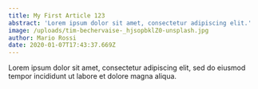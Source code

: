 ```yaml
---
title: My First Article 123
abstract: 'Lorem ipsum dolor sit amet, consectetur adipiscing elit.'
image: /uploads/tim-bechervaise-_hjsopbklZ0-unsplash.jpg
author: Mario Rossi
date: 2020-01-07T17:43:37.669Z
---
```


Lorem ipsum dolor sit amet, consectetur adipiscing elit, sed do eiusmod tempor incididunt ut labore et dolore magna aliqua.
